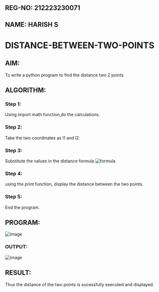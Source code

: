 ## REG-NO: 212223230071
## NAME: HARISH S
# DISTANCE-BETWEEN-TWO-POINTS

## AIM:
To write a python program to find the distance two 2 points
## ALGORITHM:
### Step 1:
Using import math function,do the calculations.
### Step 2:
Take the two coordinates as l1 and l2.
### Step 3: 
Substitute the values in the distance formula  ![formula](/formula.JPG)
### Step 4: 
using the print function, display the distance between the two points.
### Step 5: 
End the program.

## PROGRAM:
![image](https://github.com/pirateharishs/DISTANCE-BETWEEN-TWO-POINTS/assets/166011385/86c19036-ea9d-4125-8ade-0184a63c7ccb)

### OUTPUT:
![image](https://github.com/pirateharishs/DISTANCE-BETWEEN-TWO-POINTS/assets/166011385/60d6c7da-3ffb-4034-94e7-eb7748368847)

## RESULT:
Thus the distance of the two points is sucessfully executed and displayed.
